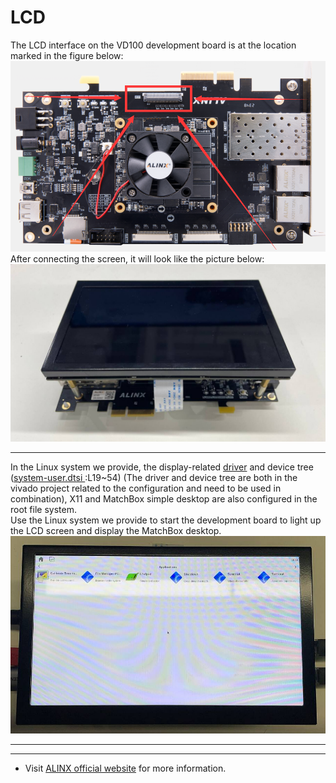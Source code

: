 # LCD
The LCD interface on the VD100 development board is at the location marked in the figure below:
![](../images/37.png) \
After connecting the screen, it will look like the picture below:
![](../images/38.png)

---
In the Linux system we provide, the display-related [driver](../../petalinux/project-spec/meta-user/recipes-modules/axlcd) and device tree ([system-user.dtsi ](../../petalinux/project-spec/meta-user/recipes-bsp/device-tree/files/system-user.dtsi):L19~54) (The driver and device tree are both in the vivado project related to the configuration and need to be used in combination), X11 and MatchBox simple desktop are also configured in the root file system. \
Use the Linux system we provide to start the development board to light up the LCD screen and display the MatchBox desktop. ![](../images/39.png)

---
---
- Visit [ALINX official website](https://www.alinx.com) for more information.
